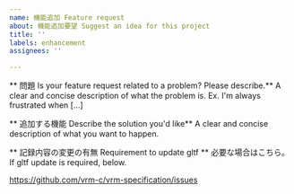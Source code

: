 ```yaml
---
name: 機能追加 Feature request
about: 機能追加要望 Suggest an idea for this project
title: ''
labels: enhancement
assignees: ''

---
```


** 問題 Is your feature request related to a problem? Please describe.**
A clear and concise description of what the problem is. Ex. I'm always frustrated when [...]

** 追加する機能 Describe the solution you'd like**
A clear and concise description of what you want to happen.

** 記録内容の変更の有無 Requirement to update gltf **
必要な場合はこちら。 If gltf update is required, below.

https://github.com/vrm-c/vrm-specification/issues
